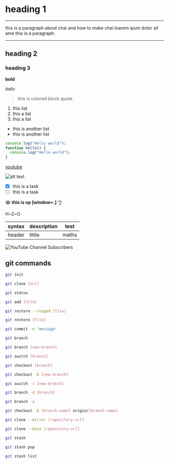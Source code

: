 # heading 1

---

this is a paragraph about chai and how to make chai loarem ipum dolor sit ame this is a paragraph.

---

## heading 2

### heading 3

**bold**

_italic_

> this is colored block quote

1. this list
2. this a list
3. this a list

- this is another list
- this is another list

```javascript
console.log("Hello world");
function hello() {
  console.log("Hello world");
}
```

[youtube](https://youtube.com)

![alt text](https://dfstudio-d420.kxcdn.com/wordpress/wp-content/uploads/2019/06/digital_camera_photo-1080x675.jpg)

- [x] this is a task
- [ ] this is a task

:joy:
**this is op [window+.]** 👌

H~2~O

| syntax | description | test  |
| ------ | ----------- | ----- |
| header | titile      | maths |

![YouTube Channel Subscribers](https://img.shields.io/youtube/channel/subscribers/UCXgGY0wkgOzynnHvSEVmE3A)

## git commands

```bash
git init
```

```bash
git clone [url]
```

```bash
git status
```

```bash
git add [file]

```

```bash
git restore --staged [file]
```

```bash
git restore [file]
```

```bash
git commit -m "message"
```

```bash
git branch
```

```bash
git branch [new-branch]
```

```bash
git switch [branch]
```

```bash
git checkout [branch]
```

```bash
git checkout -b [new-branch]
```

```bash
git switch -c [new-branch]
```

```bash
git branch -d [branch]
```

```bash
git branch -a
```

```bash
git checkout -b [branch-name] origin/[branch-name]
```

```bash
git clone --mirror [repository-url]
```

```bash
git clone --bare [repository-url]
```

```bash
git stash
```

```bash
git stash pop
```

```bash
git stash list
```
